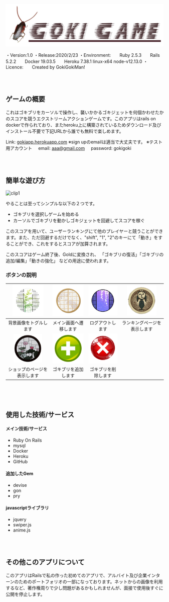 ![title](./ImgForReadme/title.jpg)

・Version:1.0
・Release:2020/2/23
・Environment:
&nbsp;&nbsp;&nbsp;&nbsp;&nbsp;&nbsp;Ruby 2.5.3
&nbsp;&nbsp;&nbsp;&nbsp;&nbsp;&nbsp;Rails 5.2.2
&nbsp;&nbsp;&nbsp;&nbsp;&nbsp;&nbsp;Docker 19.03.5
&nbsp;&nbsp;&nbsp;&nbsp;&nbsp;&nbsp;Heroku 7.38.1 linux-x64 node-v12.13.0
・Licence:
&nbsp;&nbsp;&nbsp;&nbsp;&nbsp;&nbsp;Created by GokiGokiMan!

<br/>
<br/>

## ゲームの概要

これはゴキブリをカーソルで操作し、襲いかかるゴキジェットを何個かわせたかのスコアを競うエクストリームアクションゲームです。このアプリはrails on dockerで作られており、またheroku上に構築されているためダウンロード及びインストール不要で下記URLから誰でも無料で楽しめます。

Link: [gokiapp.herokuapp.com](http://gokiapp.herokuapp.com)
※sign upのemailは適当で大丈夫です。
※テスト用アカウント
&nbsp;&nbsp;&nbsp;&nbsp;email: aaa@gmail.com
&nbsp;&nbsp;&nbsp;&nbsp;password: gokigoki



<br/>
<br/>

## 簡単な遊び方

![clip1](./ImgForReadme/clip1.gif)

やることは至ってシンプルな以下の２つです。
* ゴキブリを選択しゲームを始める
* カーソルでゴキブリを動かしゴキジェットを回避してスコアを稼ぐ

このスコアを用いて、ユーザーランキングにて他のプレイヤーと競うことができます。また、ただ回避するだけでなく、"shift", "1", "2"のキーにて「動き」をすることができ、これをするとスコアが加算されます。

このスコアはゲーム終了後、Goldに変換され、
「ゴキブリの復活」「ゴキブリの追加/編集」「動きの強化」
などの用途に使われます。


### ボタンの説明

|<img src="./app/assets/images/maingokis/index/footer/envbutton.png" width=100>|<img src="./app/assets/images/maingokis/index/footer/homebutton.png" width=100>|<img src="./app/assets/images/maingokis/share/logout.png" width=100>|<img src="app/assets/images/gokicollections/ranking/rankinglink.png" width=95>|
|:-:|:-:|:-:|:-:|
|背景画像をトグルします|メイン画面へ遷移します|ログアウトします|ランキングページを表示します|
|<img src="app/assets/images/gokicollections/shop/shopbutton.png" width=91>|<img src="app/assets/images/gokicollections/index/newbutton.png" width=100>|<img src="app/assets/images/gokicollections/index/deletebutton.png" width=100>|
|ショップのページを表示します|ゴキブリを追加します|ゴキブリを削除します|


<br/>
<br/>
<br/>

## 使用した技術/サービス

#### メイン技術/サービス
* Ruby On Rails
* mysql
* Docker
* Heroku
* GitHub

#### 追加したGem
* devise
* gon
* pry

#### javascriptライブラリ
* jquery
* swiper.js
* anime.js


<br/>
<br/>

## その他このアプリについて
このアプリはRailsで私の作った初めてのアプリで、アルバイト及び企業インターンのためのポートフォリオの一部になっております。ネットからの画像を利用するなど、著作権周りで少し問題があるかもしれませんが、面接で使用後すぐに公開を停止します。